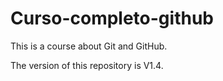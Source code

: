 # Curso-completo-github

This is a course about Git and GitHub.

The version of this repository is V1.4.
